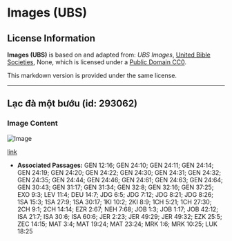 # Images (UBS)

## License Information

**Images (UBS)** is based on and adapted from: _UBS Images_, [United Bible Societies](https://unitedbiblesocieties.org/), None, which is licensed under a [Public Domain CC0](https://creativecommons.org/public-domain/cc0/).

This markdown version is provided under the same license.



--------------------------------

## Lạc đà một bướu (id: 293062)

### Image Content

![Image](https://cdn.aquifer.bible/aquifer-content/resources/Media/WEB-0189_dromedary.jpg)

[link](https://cdn.aquifer.bible/aquifer-content/resources/Media/WEB-0189_dromedary.jpg)

* **Associated Passages:** GEN 12:16; GEN 24:10; GEN 24:11; GEN 24:14; GEN 24:19; GEN 24:20; GEN 24:22; GEN 24:30; GEN 24:31; GEN 24:32; GEN 24:35; GEN 24:44; GEN 24:46; GEN 24:61; GEN 24:63; GEN 24:64; GEN 30:43; GEN 31:17; GEN 31:34; GEN 32:8; GEN 32:16; GEN 37:25; EXO 9:3; LEV 11:4; DEU 14:7; JDG 6:5; JDG 7:12; JDG 8:21; JDG 8:26; 1SA 15:3; 1SA 27:9; 1SA 30:17; 1KI 10:2; 2KI 8:9; 1CH 5:21; 1CH 27:30; 2CH 9:1; 2CH 14:14; EZR 2:67; NEH 7:68; JOB 1:3; JOB 1:17; JOB 42:12; ISA 21:7; ISA 30:6; ISA 60:6; JER 2:23; JER 49:29; JER 49:32; EZK 25:5; ZEC 14:15; MAT 3:4; MAT 19:24; MAT 23:24; MRK 1:6; MRK 10:25; LUK 18:25

